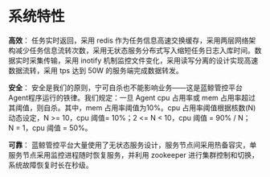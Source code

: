 # 系统特性

**高效**： 任务实时返回，采用 redis 作为任务信息高速交换缓存，采用两层网络架构减少任务信息流转次数，采用无状态服务分布式写入缩短任务日志入库时间。数据实时采集传输，采用 inotify 机制监控文件变化，采用读写分离的设计实现高速数据流转，采用 tps 达到 50W 的服务端完成数据转发。

**安全**： 安全是我们的原则，宁可自杀也不能影响业务——这是蓝鲸管控平台Agent程序运行的铁律。我们规定：一旦 Agent
cpu 占用率或 mem 占用率超过其阈值，则自杀。其中，mem 占用率阈值为10%。cpu 占用率阈值根据核数(N)动态设定，N \>= 10，cpu 阈值= 10%；2 \<= N \< 10，cpu 阈值 = 90% / N；N = 1，cpu 阈值 = 50%。

**可靠**： 蓝鲸管控平台大量使用了无状态服务设计，服务节点间采用热备容灾，单服务节点采用监控进程随时恢复服务，并利用 zookeeper 进行集群控制和切换，系统故障恢复时长在秒级。
